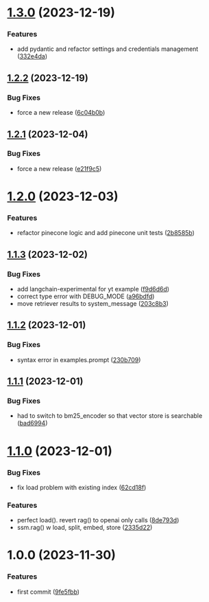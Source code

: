 # [1.3.0](https://github.com/FullStackWithLawrence/openai-embeddings/compare/v1.2.2...v1.3.0) (2023-12-19)


### Features

* add pydantic and refactor settings and credentials management ([332e4da](https://github.com/FullStackWithLawrence/openai-embeddings/commit/332e4dab89924b6ac2436e6d260e645bed26a0b4))

## [1.2.2](https://github.com/FullStackWithLawrence/openai-embeddings/compare/v1.2.1...v1.2.2) (2023-12-19)


### Bug Fixes

* force a new release ([6c04b0b](https://github.com/FullStackWithLawrence/openai-embeddings/commit/6c04b0b95486fa25b40c6f4d1954bd22b58df7c9))

## [1.2.1](https://github.com/FullStackWithLawrence/openai-embeddings/compare/v1.2.0...v1.2.1) (2023-12-04)

### Bug Fixes

- force a new release ([e21f9c5](https://github.com/FullStackWithLawrence/openai-embeddings/commit/e21f9c56b6dc3be3320afb88a491b43fc04d365b))

# [1.2.0](https://github.com/lpm0073/hybrid-search-retriever/compare/v1.1.3...v1.2.0) (2023-12-03)

### Features

- refactor pinecone logic and add pinecone unit tests ([2b8585b](https://github.com/lpm0073/hybrid-search-retriever/commit/2b8585b36e400d04f22e2a5565ea96f4482fd5f4))

## [1.1.3](https://github.com/lpm0073/hybrid-search-retriever/compare/v1.1.2...v1.1.3) (2023-12-02)

### Bug Fixes

- add langchain-experimental for yt example ([f9d6d6d](https://github.com/lpm0073/hybrid-search-retriever/commit/f9d6d6d0b11ff9c1f06faf7eb69511bc5702066d))
- correct type error with DEBUG_MODE ([a96bdfd](https://github.com/lpm0073/hybrid-search-retriever/commit/a96bdfdb5a0b015740110e02f9f9b06917cd31c7))
- move retriever results to system_message ([203c8b3](https://github.com/lpm0073/hybrid-search-retriever/commit/203c8b300cda156ac44a0c6e02510c2ab6a2b074))

## [1.1.2](https://github.com/lpm0073/hybrid-search-retriever/compare/v1.1.1...v1.1.2) (2023-12-01)

### Bug Fixes

- syntax error in examples.prompt ([230b709](https://github.com/lpm0073/hybrid-search-retriever/commit/230b7090c96bdd4d7d8757b182f891ab1b82c6f4))

## [1.1.1](https://github.com/lpm0073/netec-llm/compare/v1.1.0...v1.1.1) (2023-12-01)

### Bug Fixes

- had to switch to bm25_encoder so that vector store is searchable ([bad6994](https://github.com/lpm0073/netec-llm/commit/bad699481d217dde81877d85124395529652dabe))

# [1.1.0](https://github.com/lpm0073/netec-llm/compare/v1.0.0...v1.1.0) (2023-12-01)

### Bug Fixes

- fix load problem with existing index ([62cd18f](https://github.com/lpm0073/netec-llm/commit/62cd18f8088873a794ec363c4e18770dfdc41ea5))

### Features

- perfect load(). revert rag() to openai only calls ([8de793d](https://github.com/lpm0073/netec-llm/commit/8de793dcca77ec23f09e68ca9e8dba7f64623b3c))
- ssm.rag() w load, split, embed, store ([2335d22](https://github.com/lpm0073/netec-llm/commit/2335d22c5fd9092642ff1eb67a34fbcd712d7f9b))

# 1.0.0 (2023-11-30)

### Features

- first commit ([9fe5fbb](https://github.com/lpm0073/netec-llm/commit/9fe5fbbd03d278a90a7351a4d907a74783e48684))
